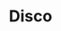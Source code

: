 ---
title: "Disco"
url: /ciudad-autonoma-de-buenos-aires/disco-avenida-doctor-romulo-naon/
shop: supermercado
---